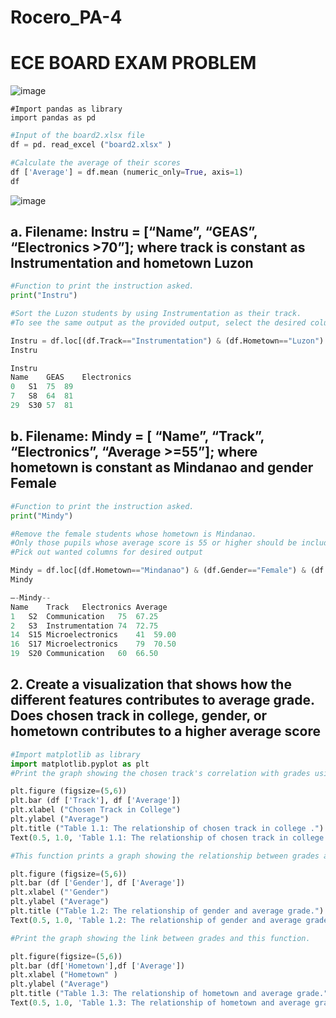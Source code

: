 # Rocero_PA-4

# ECE BOARD EXAM PROBLEM
![image](https://github.com/user-attachments/assets/b555ca10-e216-4709-8148-4f3a63b14e0b)

``` Pyhton
#Import pandas as library
import pandas as pd
```
``` Python
#Input of the board2.xlsx file
df = pd. read_excel ("board2.xlsx" )

#Calculate the average of their scores
df ['Average'] = df.mean (numeric_only=True, axis=1)
df
```
![image](https://github.com/user-attachments/assets/5c2f5fc9-cf3b-4ada-a890-383e6d29b935)

## a. Filename: Instru = [“Name”, “GEAS”, “Electronics >70”]; where track is constant as Instrumentation and hometown Luzon
``` Python
#Function to print the instruction asked.
print("Instru")

#Sort the Luzon students by using Instrumentation as their track.
#To see the same output as the provided output, select the desired columns.

Instru = df.loc[(df.Track=="Instrumentation") & (df.Hometown=="Luzon") & (df.Electronics>70), ['Name', 'GEAS' , 'Electronics']]
Instru

Instru
Name	GEAS	Electronics
0	S1	75	89
7	S8	64	81
29	S30	57	81
```

## b. Filename: Mindy = [ “Name”, “Track”, “Electronics”, “Average >=55”]; where hometown is constant as Mindanao and gender Female
``` Python
#Function to print the instruction asked.
print("Mindy")

#Remove the female students whose hometown is Mindanao.
#Only those pupils whose average score is 55 or higher should be included.
#Pick out wanted columns for desired output

Mindy = df.loc[(df.Hometown=="Mindanao") & (df.Gender=="Female") & (df.Average>=55) , ['Name', 'Track', 'Electronics', 'Average']]
Mindy

—-Mindy--
Name	Track	Electronics	Average
1	S2	Communication	75	67.25
2	S3	Instrumentation	74	72.75
14	S15	Microelectronics	41	59.00
16	S17	Microelectronics	79	70.50
19	S20	Communication	60	66.50
```

## 2. Create a visualization that shows how the different features contributes to average grade. Does chosen track in college, gender, or hometown contributes to a higher average score
``` Python
#Import matplotlib as library
import matplotlib.pyplot as plt
#Print the graph showing the chosen track's correlation with grades using this function.

plt.figure (figsize=(5,6))
plt.bar (df ['Track'], df ['Average'])
plt.xlabel ("Chosen Track in College") 
plt.ylabel ("Average")
plt.title ("Table 1.1: The relationship of chosen track in college .")
Text(0.5, 1.0, 'Table 1.1: The relationship of chosen track in college .')

#This function prints a graph showing the relationship between grades and the selected track.

plt.figure (figsize=(5,6))
plt.bar (df ['Gender'], df ['Average'])
plt.xlabel ("'Gender")
plt.ylabel ("Average")
plt.title ("Table 1.2: The relationship of gender and average grade.")
Text(0.5, 1.0, 'Table 1.2: The relationship of gender and average grade.')

#Print the graph showing the link between grades and this function.

plt.figure(figsize=(5,6))
plt.bar (df['Hometown'],df ['Average'])
plt.xlabel ("Hometown" ) 
plt.ylabel ("Average")
plt.title ("Table 1.3: The relationship of hometown and average grade.")
Text(0.5, 1.0, 'Table 1.3: The relationship of hometown and average grade.')
```
